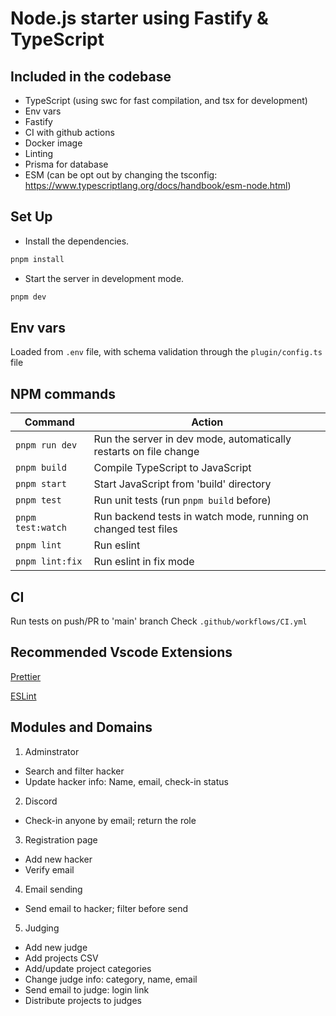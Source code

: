 # Node.js starter using Fastify & TypeScript

## Included in the codebase

- TypeScript (using swc for fast compilation, and tsx for development)
- Env vars
- Fastify
- CI with github actions
- Docker image
- Linting
- Prisma for database
- ESM (can be opt out by changing the tsconfig: https://www.typescriptlang.org/docs/handbook/esm-node.html)

## Set Up

- Install the dependencies.

```bash
pnpm install
```
- Start the server in development mode.

```bash
pnpm dev
```

## Env vars

Loaded from `.env` file, with schema validation through the `plugin/config.ts` file

## NPM commands

|Command | Action |
|---|---|
|`pnpm run dev` | Run the server in dev mode, automatically restarts on file change |
|`pnpm build`| Compile TypeScript to JavaScript |
|`pnpm start`| Start JavaScript from 'build' directory |
|`pnpm test`| Run unit tests (run `pnpm build` before) |
|`pnpm test:watch`| Run backend tests in watch mode, running on changed test files |
|`pnpm lint`| Run eslint |
|`pnpm lint:fix`| Run eslint in fix mode |

## CI

Run tests on push/PR to 'main' branch
Check `.github/workflows/CI.yml`

## Recommended Vscode Extensions

[Prettier](https://marketplace.visualstudio.com/items?itemName=esbenp.prettier-vscode)

[ESLint](https://marketplace.visualstudio.com/items?itemName=dbaeumer.vscode-eslint)

## Modules and Domains
1. Adminstrator
- Search and filter hacker
- Update hacker info: Name, email, check-in status

2. Discord
- Check-in anyone by email; return the role

3. Registration page
- Add new hacker
- Verify email

4. Email sending
- Send email to hacker; filter before send

5. Judging
- Add new judge
- Add projects CSV
- Add/update project categories
- Change judge info: category, name, email
- Send email to judge: login link
- Distribute projects to judges
